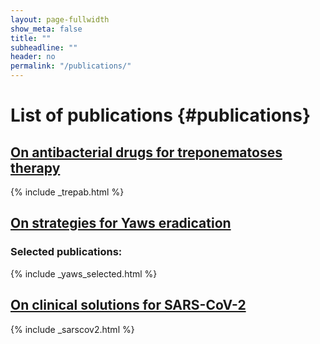 ```yaml
---
layout: page-fullwidth
show_meta: false
title: ""
subheadline: ""
header: no
permalink: "/publications/"
---
```


# List of publications {#publications}

## [On antibacterial drugs for treponematoses therapy](https://curetrep.org/trepab/)

{% include _trepab.html %}

## [On strategies for Yaws eradication](https://curetrep.org/yaws/)

### Selected publications:

{% include _yaws_selected.html %}

## [On clinical solutions for SARS-CoV-2](https://curetrep.org/sarscov2/)

{% include _sarscov2.html %}
